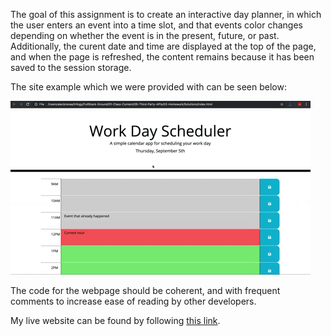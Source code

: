 The goal of this assignment is to create an interactive day planner, in which the user enters an event into a time slot, and that events color changes depending on whether the event is in the present, future, or past. Additionally, the curent date and time are displayed at the top of the page, and when the page is refreshed, the content remains because it has been saved to the session storage.

The site example which we were provided with can be seen below:

![day planner example](./assets/05-third-party-apis-homework-demo.gif)

The code for the webpage should be coherent, and with frequent comments to increase ease of reading by other developers.

My live website can be found by following [this link](https://elarso2.github.io/DayPlanner/).
